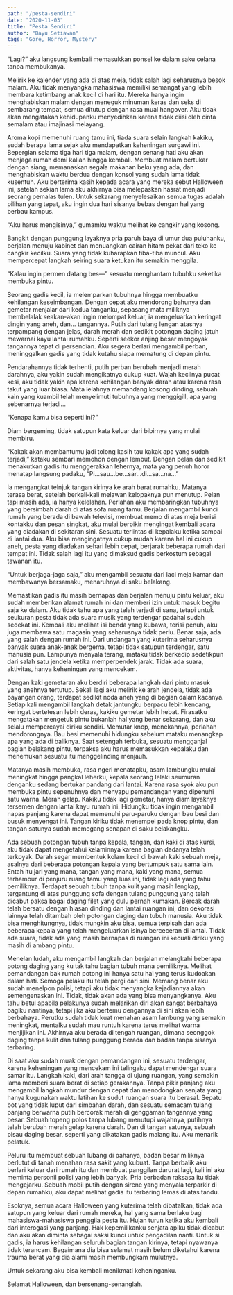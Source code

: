 ```yaml
---
path: "/pesta-sendiri"
date: "2020-11-03"
title: "Pesta Sendiri"
author: "Bayu Setiawan"
tags: "Gore, Horror, Mystery"
---
```

“Lagi?” aku langsung kembali memasukkan ponsel ke dalam saku celana tanpa membukanya.

Melirik ke kalender yang ada di atas meja, tidak salah lagi seharusnya besok malam. Aku tidak menyangka mahasiswa memiliki semangat yang lebih membara ketimbang anak kecil di hari itu. Mereka hanya ingin menghabiskan malam dengan meneguk minuman keras dan seks di sembarang tempat, semua ditutup dengan rasa mual hangover. Aku tidak akan mengatakan kehidupanku menyedihkan karena tidak diisi oleh cinta semalam atau imajinasi melayang. 

Aroma kopi memenuhi ruang tamu ini, tiada suara selain langkah kakiku, sudah berapa lama sejak aku mendapatkan keheningan surgawi ini. Bepergian selama tiga hari tiga malam, dengan senang hati aku akan menjaga rumah demi kalian hingga kembali. Membuat malam bertukar dengan siang, memanaskan segala makanan beku yang ada, dan menghabiskan waktu berdua dengan konsol yang sudah lama tidak kusentuh. Aku berterima kasih kepada acara yang mereka sebut Halloween ini, setelah sekian lama aku akhirnya bisa melepaskan hasrat menjadi seorang pemalas tulen. Untuk sekarang menyelesaikan semua tugas adalah pilihan yang tepat, aku ingin dua hari sisanya bebas dengan hal yang berbau kampus.

“Aku harus mengisinya,” gumamku waktu melihat ke cangkir yang kosong.

Bangkit dengan punggung layaknya pria paruh baya di umur dua puluhanku, berjalan menuju kabinet dan menuangkan cairan hitam pekat dari teko ke cangkir kecilku. Suara yang tidak kuharapkan tiba-tiba muncul. Aku mempercepat langkah seiring suara ketukan itu semakin menggila.

“Kalau ingin permen datang bes—” sesuatu menghantam tubuhku seketika membuka pintu.

Seorang gadis kecil, ia melemparkan tubuhnya hingga membuatku kehilangan keseimbangan. Dengan cepat aku mendorong bahunya dan gemetar menjalar dari kedua tanganku, sepasang mata miliknya membelalak seakan-akan ingin melompat keluar, ia mengeluarkan keringat dingin yang aneh, dan… tangannya. Putih dari tulang lengan atasnya terpampang dengan jelas, darah merah dan sedikit potongan daging jatuh mewarnai kayu lantai rumahku. Seperti seekor anjing besar mengoyak tangannya tepat di persendian. Aku segera berlari mengambil perban, meninggalkan gadis yang tidak kutahu siapa mematung di depan pintu.

Pendarahannya tidak terhenti, putih perban berubah menjadi merah darahnya, aku yakin sudah mengikatnya cukup kuat. Wajah kecilnya pucat kesi, aku tidak yakin apa karena kehilangan banyak darah atau karena rasa takut yang luar biasa. Mata lelahnya memandang kosong dinding, sebuah kain yang kuambil telah menyelimuti tubuhnya yang menggigill, apa yang sebenarnya terjadi…

“Kenapa kamu bisa seperti ini?”

Diam bergeming, tidak satupun kata keluar dari bibirnya yang mulai membiru.

“Kakak akan membantumu jadi tolong kasih tau kakak apa yang sudah terjadi,” kataku sembari memohon dengan lembut.
Dengan pelan dan sedikit menakutkan gadis itu menggerakkan lehernya, mata yang penuh horor menatap langsung padaku, “Pi…sau…be…sar…di…sa…na…”

Ia mengangkat telnjuk tangan kirinya ke arah barat rumahku. Matanya terasa berat, setelah berkali-kali melawan kelopaknya pun menutup. Pelan tapi masih ada, ia hanya kelelahan. Perlahan aku membaringkan tubuhnya yang bersimbah darah di atas sofa ruang tamu. Berjalan mengambil kunci rumah yang berada di bawah televisi, membuat memo di atas meja berisi kontakku dan pesan singkat, aku mulai berpikir mengingat kembali acara yang diadakan di sekitaran sini. Sesuatu terlintas di kepalaku ketika sampai di lantai dua. Aku bisa mengingatnya cukup mudah karena hal ini cukup aneh, pesta yang diadakan sehari lebih cepat, berjarak beberapa rumah dari tempat ini. Tidak salah lagi itu yang dimaksud gadis berkostum sebagai tawanan itu.

“Untuk berjaga-jaga saja,” aku mengambil sesuatu dari laci meja kamar dan membawanya bersamaku, menaruhnya di saku belakang.

Memastikan gadis itu masih bernapas dan berjalan menuju pintu keluar, aku sudah memberikan alamat rumah ini dan memberi izin untuk masuk begitu saja ke dalam. Aku tidak tahu apa yang telah terjadi di sana, tetapi untuk seukuran pesta tidak ada suara musik yang terdengar padahal sudah sedekat ini. Kembali aku melihat isi benda yang kubawa, terisi penuh, aku juga membawa satu magasin yang seharusnya tidak perlu. Benar saja, ada yang salah dengan rumah ini. Dari undangan yang kuterima seharusnya banyak suara anak-anak bergema, tetapi tidak satupun terdengar, satu manusia pun. Lampunya menyala terang, mataku tidak berkedip sedetikpun dari salah satu jendela ketika memperpendek jarak. Tidak ada suara, aktivitas, hanya keheningan yang mencekam.

Dengan kaki gemetaran aku berdiri beberapa langkah dari pintu masuk yang anehnya tertutup. Sekali lagi aku melirik ke arah jendela, tidak ada bayangan orang, terdapat sedikit noda aneh yang di bagian dalam kacanya. Setiap kali mengambil langkah detak jantungku berpacu lebih kencang, keringat bertetesan lebih deras, kakiku gemetar lebih hebat. Firasatku mengatakan mengetuk pintu bukanlah hal yang benar sekarang, dan aku selalu mempercayai diriku sendiri. Memutar knop, menekannya, perlahan mendorongnya. Bau besi memenuhi hidungku sebelum mataku menangkap apa yang ada di baliknya. Saat setengah terbuka, sesuatu mengganjal bagian belakang pintu, terpaksa aku harus memasukkan kepalaku dan menemukan sesuatu itu menggelinding menjauh.

Matanya masih membuka, rasa ngeri menatapku, asam lambungku mulai meningkat hingga pangkal leherku, kepala seorang lelaki seumuran denganku sedang bertukar pandang dari lantai. Karena rasa syok aku pun membuka pintu sepenuhnya dan menyapu pemandangan yang dipenuhi satu warna. Merah gelap. Kakiku tidak lagi gemetar, hanya diam layaknya tersemen dengan lantai kayu rumah ini. Hidungku tidak ingin mengambil napas panjang karena dapat memenuhi paru-paruku dengan bau besi dan busuk menyengat ini. Tangan kiriku tidak menempel pada knop pintu, dan tangan satunya sudah memegang senapan di saku belakangku.

Ada sebuah potongan tubuh tanpa kepala, tangan, dan kaki di atas kursi, aku tidak dapat mengetahui kelaminnya karena bagian dadanya telah terkoyak. Darah segar membentuk kolam kecil di bawah kaki sebuah meja, asalnya dari beberapa potongan kepala yang bertumpuk satu sama lain. Entah itu jari yang mana, tangan yang mana, kaki yang mana, semua terhambur di penjuru ruang tamu yang luas ini, tidak lagi ada yang tahu pemiliknya. Terdapat sebuah tubuh tanpa kulit yang masih lengkap, tergantung di atas punggung sofa dengan tulang punggung yang telah dicabut paksa bagai daging filet yang dulu pernah kumakan. Bercak darah telah bersatu dengan hiasan dinding dan lantai ruangan ini, dan dekorasi lainnya telah ditambah oleh potongan daging dan tubuh manusia. Aku tidak bisa menghitungnya, tidak mungkin aku bisa, semua terpisah dan ada beberapa kepala yang telah mengeluarkan isinya berceceran di lantai. Tidak ada suara, tidak ada yang masih bernapas di ruangan ini kecuali diriku yang masih di ambang pintu.

Menelan ludah, aku mengambil langkah dan berjalan melangkahi beberapa potong daging yang ku tak tahu bagian tubuh mana pemiliknya. Melihat pemandangan bak rumah potong ini hanya satu hal yang terus kudoakan dalam hati. Semoga pelaku itu telah pergi dari sini. Memang benar aku sudah menelpon polisi, tetapi aku tidak menyangka kejadiannya akan semengenaskan ini. Tidak, tidak akan ada yang bisa menyangkanya. Aku tahu betul apabila pelakunya sudah melarikan diri akan sangat berbahaya bagiku nantinya, tetapi jika aku bertemu dengannya di sini akan lebih berbahaya. Perutku sudah tidak kuat menahan asam lambung yang semakin meningkat, mentalku sudah mau runtuh karena terus melihat warna menjijikan ini. Akhirnya aku berada di tengah ruangan, dimana seonggok daging tanpa kulit dan tulang punggung berada dan badan tanpa sisanya terbaring.

Di saat aku sudah muak dengan pemandangan ini, sesuatu terdengar, karena keheningan yang mencekam ini telingaku dapat mendengar suara samar itu. Langkah kaki, dari arah tangga di ujung ruangan, yang semakin lama memberi suara berat di setiap gerakannya. Tanpa pikir panjang aku mengambil langkah mundur dengan cepat dan menodongkan senjata yang hanya kugunakan waktu latihan ke sudut ruangan suara itu berasal. Sepatu bot yang tidak luput dari simbahan darah, dan sesuatu semacam tulang panjang berwarna putih bercorak merah di genggaman tangannya yang besar. Sebuah topeng polos tanpa lubang menutupi wajahnya, putihnya telah berubah merah gelap karena darah. Dan di tangan satunya, sebuah pisau daging besar, seperti yang dikatakan gadis malang itu. Aku menarik pelatuk.

Peluru itu membuat sebuah lubang di pahanya, badan besar miliknya berlutut di tanah menahan rasa sakit yang kubuat. Tanpa berbalik aku berlari keluar dari rumah itu dan membuat panggilan darurat lagi, kali ini aku meminta personil polisi yang lebih banyak. Pria berbadan raksasa itu tidak mengejarku. Sebuah mobil putih dengan sirene yang menyala terparkir di depan rumahku, aku dapat melihat gadis itu terbaring lemas di atas tandu.

Esoknya, semua acara Halloween yang kuterima telah dibatalkan, tidak ada satupun yang keluar dari rumah mereka, hal yang sama berlaku bagi mahasiswa-mahasiswa penggila pesta itu. Hujan turun ketika aku kembali dari interogasi yang panjang. Hak kepemilikanku senjata apiku tidak dicabut dan aku akan diminta sebagai saksi kunci untuk pengadilan nanti. Untuk si gadis, ia harus kehilangan seluruh bagian tangan kirinya, tetapi nyawanya tidak terancam. Bagaimana dia bisa selamat masih belum diketahui karena trauma berat yang dia alami masih membungkam mulutnya.

Untuk sekarang aku bisa kembali menikmati keheninganku.

Selamat Halloween, dan bersenang-senanglah.
